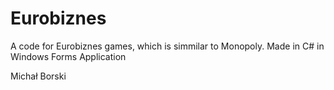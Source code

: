 # Eurobiznes
A code for Eurobiznes games, which is simmilar to Monopoly. Made in C# in Windows Forms Application


Michał Borski
